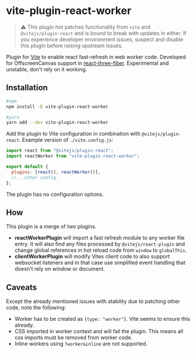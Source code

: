 # vite-plugin-react-worker

> :warning: This plugin hot patches functionality from `vite` and `@vitejs/plugin-react` and is bound to break with updates in either. If you experience developer environment issues, suspect and disable this plugin before raising upstream issues.

Plugin for [Vite](https://vitejs.dev) to enable react fast-refresh in web worker code. Developed for OffscreenCanvas support in [react-three-fiber](https://github.com/pmndrs/react-three-fiber). Experimental and unstable, don't rely on it working.

## Installation

```bash
#npm
npm install -D vite-plugin-react-worker

#yarn
yarn add --dev vite-plugin-react-worker
```

Add the plugin to Vite configuration in combination with `@vitejs/plugin-react`. Example version of `./vite.config.js`:

```js
import react from "@vitejs/plugin-react";
import reactWorker from "vite-plugin-react-worker";

export default {
  plugins: [react(), reactWorker()],
  //...other config.
};
```

The plugin has no configuration options.

## How

This plugin is a merge of two plugins.

- **reactWorkerPlugin** will import a fast refresh module to any worker file entry. It will also find any files processed by `@vitejs/react-plugin` and change global references in hot reload code from `window` to `globalThis`.
- **clientWorkerPlugin** will modify Vites client code to also support websocket listeners and in that case use simplified event handling that doesn't rely on window or document.

## Caveats

Except the already mentioned issues with stability due to patching other code, note the following:

- Worker has to be created as `{type: "worker"}`. Vite seems to ensure this already.
- CSS imported in worker context and will fail the plugin. This means all css imports must be removed from worker code.
- Inline workers using `?worker&inline` are not supported.
